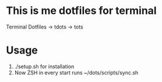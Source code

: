# This is me dotfiles for terminal
Terminal Dotfiles -> tdots -> tots

# Usage
1) ./setup.sh for installation
2) Now ZSH in every start runs ~/dots/scripts/sync.sh
